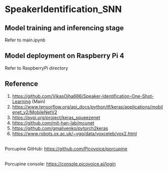 # SpeakerIdentification_SNN

## Model training and inferencing stage
Refer to main.ipynb

## Model deployment on Raspberry Pi 4
Refer to RaspberryPi directory


## Reference
1. https://github.com/VikasOjha666/Speaker-Identification-One-Shot-Learning (Main) <br/>
2. https://www.tensorflow.org/api_docs/python/tf/keras/applications/mobilenet_v2/MobileNetV2 <br/>
3. https://pypi.org/project/keras_squeezenet <br/>
4. https://github.com/mit-han-lab/mcunet <br/>
5. https://github.com/gmalivenko/pytorch2keras <br/>
6. https://www.robots.ox.ac.uk/~vgg/data/voxceleb/vox2.html <br/> <br/>

Porcupine GitHub: https://github.com/Picovoice/porcupine <br/> <br/>

Porcupine console: https://console.picovoice.ai/login <br/>
